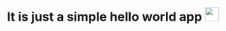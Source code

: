 <h1 align="center">It is just a simple hello world app 
<img src="https://cdn.dribbble.com/users/6620596/screenshots/14792345/media/af61fa935b055891cb800a9e41ebb747.gif" height="32"/></h1>